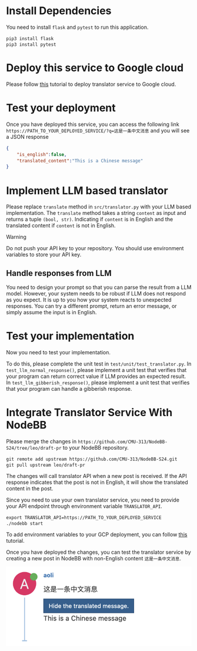 # Install Dependencies

You need to install `flask` and `pytest` to run this application.

```
pip3 install flask
pip3 install pytest
```

# Deploy this service to Google cloud

Please follow [this](https://cmu-313.github.io/recitations/reci6-deployment/#task-1b-deploy-on-google-cloud-platform)
tutorial to deploy translator service to Google cloud.


# Test your deployment

Once you have deployed this service, you can access the following link `https://PATH_TO_YOUR_DEPLOYED_SERVICE/?q=这是一条中文消息` and you will see a JSON response

```json
{
    "is_english":false,
    "translated_content":"This is a Chinese message"
}
```

# Implement LLM based translator

Please replace `translate` method in `src/translator.py` with your LLM based
implementation. The `translate` method takes a string `content` as input and
returns a tuple `(bool, str)`. Indicating if `content` is in English and
the translated content if `content` is not in English.

> [!WARNING]
> Do not push your API key to your repository. You should use environment variables to store your API key.

## Handle responses from LLM

You need to design your prompt so that you can parse the result from a LLM model.
However, your system needs to be robust if LLM does not respond as you expect.
It is up to you how your system reacts to unexpected responses. You can try a different prompt, return an error message, or simply assume the input is in English.

# Test your implementation

Now you need to test your implementation.

To do this, please complete the unit test in `test/unit/test_translator.py`.
In `test_llm_normal_response()`, please implement a unit test that verifies that
your program can return correct value if LLM provides an expected result.
In `test_llm_gibberish_response()`, please implement a unit test that verifies
that your program can handle a gibberish response.


# Integrate Translator Service With NodeBB

Please merge the changes in `https://github.com/CMU-313/NodeBB-S24/tree/leo/draft-pr` to your NodeBB repository.

```
git remote add upstream https://github.com/CMU-313/NodeBB-S24.git
git pull upstream leo/draft-pr
```

The changes will call translator API when a new post
is received. If the API response indicates that the post is not in English, it will show the translated content in the post.

Since you need to use your own translator service, you need to provide your API endpoint through environment
variable `TRANSLATOR_API`.

```
export TRANSLATOR_API=https://PATH_TO_YOUR_DEPLOYED_SERVICE
./nodebb start
```

To add environment variables to your GCP deployment, you can follow [this](https://cloud.google.com/run/docs/configuring/environment-variables) tutorial.


Once you have deployed the changes, you can test the translator service by creating a new post in NodeBB with non-English content `这是一条中文消息`.

![image](./assets/image.png)